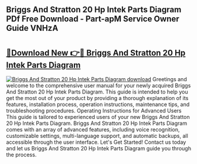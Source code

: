 ## Briggs And Stratton 20 Hp Intek Parts Diagram PDf Free Download - Part-apM Service Owner Guide VNHzA

# <h2><a href="http://dfo2bbm.blite.top/?on=Briggs+And+Stratton+20+Hp+Intek+Parts+Diagram">🔗Download New 👉🔴 Briggs And Stratton 20 Hp Intek Parts Diagram</a></h2>

[![Briggs And Stratton 20 Hp Intek Parts Diagram download](https://i.imgur.com/lujVjoI.png)](http://dfo2bbm.blite.top/?on=Briggs+And+Stratton+20+Hp+Intek+Parts+Diagram)
Greetings and welcome to the comprehensive user manual for your newly acquired Briggs And Stratton 20 Hp Intek Parts Diagram. This guide is intended to help you get the most out of your product by providing a thorough explanation of its features, installation process, operation instructions, maintenance tips, and troubleshooting procedures. Operating Instructions for Advanced Users This guide is tailored to experienced users of your new Briggs And Stratton 20 Hp Intek Parts Diagram. Briggs And Stratton 20 Hp Intek Parts Diagram comes with an array of advanced features, including voice recognition, customizable settings, multi-language support, and automatic backups, all accessible through the user interface. Let's Get Started! Contact us today and let us Briggs And Stratton 20 Hp Intek Parts Diagram guide you through the process.
